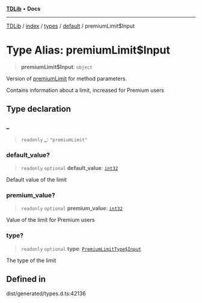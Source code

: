 [**TDLib**](../../../../../../README.md) • **Docs**

***

[TDLib](../../../../../../modules.md) / [index](../../../../../README.md) / [types](../../../README.md) / [default](../README.md) / premiumLimit$Input

# Type Alias: premiumLimit$Input

> **premiumLimit$Input**: `object`

Version of [premiumLimit](premiumLimit-1.md) for method parameters.

Contains information about a limit, increased for Premium users

## Type declaration

### \_

> `readonly` **\_**: `"premiumLimit"`

### default\_value?

> `readonly` `optional` **default\_value**: [`int32`](int32-1.md)

Default value of the limit

### premium\_value?

> `readonly` `optional` **premium\_value**: [`int32`](int32-1.md)

Value of the limit for Premium users

### type?

> `readonly` `optional` **type**: [`PremiumLimitType$Input`](PremiumLimitType$Input.md)

The type of the limit

## Defined in

dist/generated/types.d.ts:42136
